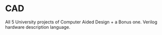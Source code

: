# CAD
All 5 University projects of Computer Aided Design + a Bonus one.
Verilog hardware description language.
